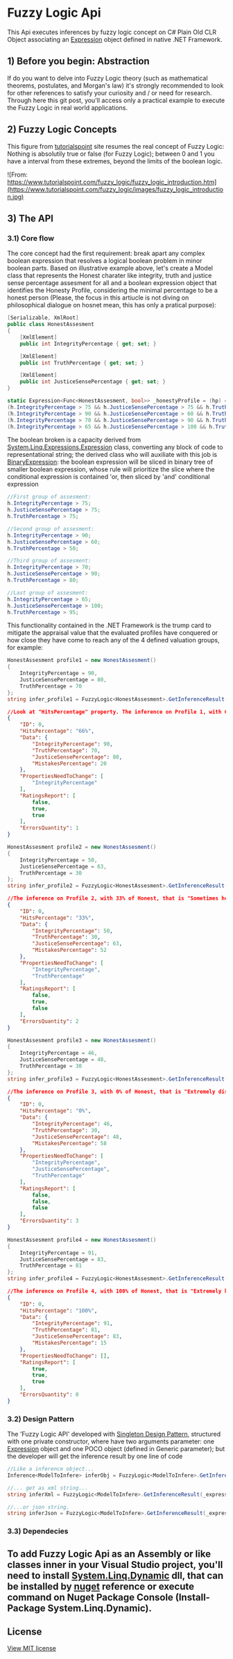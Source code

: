 # Fuzzy Logic Api
This Api executes inferences by fuzzy logic concept on C# Plain Old CLR Object associating an [Expression](https://docs.microsoft.com/en-us/dotnet/api/system.linq.expressions.expression) object defined in native .NET Framework.

## 1) Before you begin: Abstraction
If do you want to delve into Fuzzy Logic theory (such as mathematical theorems, postulates, and Morgan's law) it's strongly recommended to look for other references to satisfy your curiosity and / or need for research. Through here this git post, you'll access only a practical example to execute the Fuzzy Logic in real world applications.

## 2) Fuzzy Logic Concepts
This figure from [tutorialspoint](https://www.tutorialspoint.com/fuzzy_logic/fuzzy_logic_introduction.htm) site resumes the real concept of Fuzzy Logic: Nothing is absolutily true or false (for Fuzzy Logic); between 0 and 1 you have a interval from these extremes, beyond the limits of the boolean logic.

![From: https://www.tutorialspoint.com/fuzzy_logic/fuzzy_logic_introduction.htm](https://www.tutorialspoint.com/fuzzy_logic/images/fuzzy_logic_introduction.jpg)

## 3) The API

### 3.1) Core flow
The core concept had the first requirement: break apart any complex boolean expression that resolves a logical boolean problem in minor boolean parts. Based on illustrative example above, let's create a Model class that represents the Honest charater like integrity, truth and justice sense percentage assesment for all and a boolean expression object that identifies the Honesty Profile, considering the minimal percentage to be a honest person (Please, the focus in this artiucle is not diving on philosophical dialogue on hosnet mean, this has only a pratical purpose):

```cs
[Serializable, XmlRoot]
public class HonestAssesment
{
    [XmlElement]
    public int IntegrityPercentage { get; set; }

    [XmlElement]
    public int TruthPercentage { get; set; }

    [XmlElement]
    public int JusticeSensePercentage { get; set; }
}

static Expression<Func<HonestAssesment, bool>> _honestyProfile = (hp) =>
(h.IntegrityPercentage > 75 && h.JusticeSensePercentage > 75 && h.TruthPercentage > 75) || //First group
(h.IntegrityPercentage > 90 && h.JusticeSensePercentage > 60 && h.TruthPercentage > 50) || //Second group
(h.IntegrityPercentage > 70 && h.JusticeSensePercentage > 90 && h.TruthPercentage > 80) || //Third group
(h.IntegrityPercentage > 65 && h.JusticeSensePercentage > 100 && h.TruthPercentage > 95); //Last group

```
The boolean broken is a capacity derived from [System.Linq.Expressions.Expression](https://docs.microsoft.com/en-us/dotnet/api/system.linq.expressions.expression) class, converting any block of code to representational string; the derived class who will auxiliate with this job is [BinaryExpression](https://docs.microsoft.com/pt-br/dotnet/api/system.linq.expressions.binaryexpression?view=netframework-4.7.2): the boolean expression will be sliced in binary tree of smaller boolean expression, whose rule will prioritize the slice where the conditional expression is contained 'or, then sliced by 'and' conditional expression
```cs
//First group of assesment:
h.IntegrityPercentage > 75;
h.JusticeSensePercentage > 75;
h.TruthPercentage > 75;

//Second group of assesment:
h.IntegrityPercentage > 90;
h.JusticeSensePercentage > 60;
h.TruthPercentage > 50;

//Third group of assesment:
h.IntegrityPercentage > 70;
h.JusticeSensePercentage > 90;
h.TruthPercentage > 80;

//Last group of assesment:
h.IntegrityPercentage > 65;
h.JusticeSensePercentage > 100;
h.TruthPercentage > 95;
```
This functionality contained in the .NET Framework is the trump card to mitigate the appraisal value that the evaluated profiles have conquered or how close they have come to reach any of the 4 defined valuation groups, for example:
```cs
HonestAssesment profile1 = new HonestAssesment()
{
    IntegrityPercentage = 90,
    JusticeSensePercentage = 80,
    TruthPercentage = 70
};
string infer_profile1 = FuzzyLogic<HonestAssesment>.GetInferenceResult(_expression, ResponseType.Json, profile1);
```
```json
//Look at "HitsPercentage" property. The inference on Profile 1, with 66% of Honest
{
	"ID": 0,
	"HitsPercentage": "66%",
	"Data": {
		"IntegrityPercentage": 90,
		"TruthPercentage": 70,
		"JusticeSensePercentage": 80,
		"MistakesPercentage": 20
	},
	"PropertiesNeedToChange": [
		"IntegrityPercentage"
	],
	"RatingsReport": [
		false,
		true,
		true
	],
	"ErrorsQuantity": 1
}
```
```cs
HonestAssesment profile2 = new HonestAssesment()
{
    IntegrityPercentage = 50,
    JusticeSensePercentage = 63,
    TruthPercentage = 30
};
string infer_profile2 = FuzzyLogic<HonestAssesment>.GetInferenceResult(_expression, ResponseType.Json, profile2);
```
```json
//The inference on Profile 2, with 33% of Honest, that is "Sometimes honest", like a tutorialspoint figure.
{
	"ID": 0,
	"HitsPercentage": "33%",
	"Data": {
		"IntegrityPercentage": 50,
		"TruthPercentage": 30,
		"JusticeSensePercentage": 63,
		"MistakesPercentage": 52
	},
	"PropertiesNeedToChange": [
		"IntegrityPercentage",
		"TruthPercentage"
	],
	"RatingsReport": [
		false,
		true,
		false
	],
	"ErrorsQuantity": 2
}
```
```cs
HonestAssesment profile3 = new HonestAssesment()
{
    IntegrityPercentage = 46,
    JusticeSensePercentage = 48,
    TruthPercentage = 30
};
string infer_profile3 = FuzzyLogic<HonestAssesment>.GetInferenceResult(_expression, ResponseType.Json, profile3);
```
```json
//The inference on Profile 3, with 0% of Honest, that is "Extremely dishonest", like a figure above.
{
	"ID": 0,
	"HitsPercentage": "0%",
	"Data": {
		"IntegrityPercentage": 46,
		"TruthPercentage": 30,
		"JusticeSensePercentage": 48,
		"MistakesPercentage": 58
	},
	"PropertiesNeedToChange": [
		"IntegrityPercentage",
		"JusticeSensePercentage",
		"TruthPercentage"
	],
	"RatingsReport": [
		false,
		false,
		false
	],
	"ErrorsQuantity": 3
}
```
```cs
HonestAssesment profile4 = new HonestAssesment()
{
    IntegrityPercentage = 91,
    JusticeSensePercentage = 83,
    TruthPercentage = 81
};
string infer_profile4 = FuzzyLogic<HonestAssesment>.GetInferenceResult(_expression, ResponseType.Json, profile4);
```
```json
//The inference on Profile 4, with 100% of Honest, that is "Extremely honest", like a figure assesment.
{
	"ID": 0,
	"HitsPercentage": "100%",
	"Data": {
		"IntegrityPercentage": 91,
		"TruthPercentage": 81,
		"JusticeSensePercentage": 83,
		"MistakesPercentage": 15
	},
	"PropertiesNeedToChange": [],
	"RatingsReport": [
		true,
		true,
		true
	],
	"ErrorsQuantity": 0
}
```
### 3.2) Design Pattern
The 'Fuzzy Logic API' developed with [Singleton Design Pattern](https://en.wikipedia.org/wiki/Singleton_pattern), structured with one private constructor, where have two arguments parameter: one [Expression](https://docs.microsoft.com/en-us/dotnet/api/system.linq.expressions.expression) object and one POCO object (defined in Generic parameter); but the developer will get the inference result by one line of code

```cs
//Like a inference object...
Inference<ModelToInfere> inferObj = FuzzyLogic<ModelToInfere>.GetInferenceResult(_expressionArg, modelObj);

//... get as xml string...
string inferXml = FuzzyLogic<ModelToInfere>.GetInferenceResult(_expressionArg, ResponseType.Xml, modelObj);

//...or json string.
string inferJson = FuzzyLogic<ModelToInfere>.GetInferenceResult(_expressionArg, ResponseType.Json, modelObj);
```
### 3.3) Dependecies
To add Fuzzy Logic Api as an Assembly or like classes inner in your Visual Studio project, you'll need to install [System.Linq.Dynamic](https://archive.codeplex.com/?p=dynamiclinq) dll, that can be installed by [nuget](https://www.nuget.org/packages/System.Linq.Dynamic/) reference or execute command on Nuget Package Console (Install-Package System.Linq.Dynamic).
----------------------
## License

[View MIT license](https://github.com/antonio-leonardo/FuzzyLogicApi/blob/master/LICENSE)
